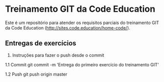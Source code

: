 Treinamento GIT da Code Education
=================

Este é um repositório para atender os requisitos parciais do treinamento GIT da Code Education (http://sites.code.education/home-code/).

Entregas de exercícios
-----

1. Instruções para fazer o push desde o commit

1.1 Commit
git commit -m 'Entrega do primeiro exercício do treinamento GIT'

1.2 Push
git push origin master